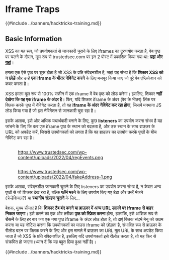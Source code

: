 # Iframe Traps

{{#include ../banners/hacktricks-training.md}}

## Basic Information

XSS का यह रूप, जो उपयोगकर्ता से जानकारी चुराने के लिए iframes का दुरुपयोग करता है, वेब पृष्ठ पर चलने के दौरान, मूल रूप से trustedsec.com पर इन 2 पोस्ट में प्रकाशित किया गया था: [**यहां**](https://trustedsec.com/blog/persisting-xss-with-iframe-traps) **और** [**यहां**](https://trustedsec.com/blog/js-tap-weaponizing-javascript-for-red-teams)।

हमला एक ऐसे पृष्ठ पर शुरू होता है जो XSS के प्रति संवेदनशील है, जहां यह संभव है कि **शिकार XSS को न छोड़ें** और उन्हें **एक iframe के भीतर नेविगेट करने** के लिए मजबूर किया जाए जो पूरे वेब एप्लिकेशन को कवर करता है।

XSS हमला मूल रूप से 100% स्क्रीन में एक iframe में वेब पृष्ठ को लोड करेगा। इसलिए, शिकार **नहीं देखेगा कि वह एक iframe के अंदर है**। फिर, यदि शिकार iframe के अंदर (वेब के भीतर) लिंक पर क्लिक करके पृष्ठ में नेविगेट करता है, तो वह **iframe के अंदर नेविगेट कर रहा होगा**, जिसमें मनमाना JS लोड किया गया है जो इस नेविगेशन से जानकारी चुरा रहा है।

इसके अलावा, इसे और अधिक यथार्थवादी बनाने के लिए, कुछ **listeners** का उपयोग करना संभव है यह जांचने के लिए कि कब एक iframe पृष्ठ के स्थान को बदलता है, और उस स्थान के साथ ब्राउज़र के URL को अपडेट करें, जिससे उपयोगकर्ता को लगता है कि वह ब्राउज़र का उपयोग करके पृष्ठों के बीच नेविगेट कर रहा है।

<figure><img src="../images/image (1248).png" alt=""><figcaption><p><a href="https://www.trustedsec.com/wp-content/uploads/2022/04/regEvents.png">https://www.trustedsec.com/wp-content/uploads/2022/04/regEvents.png</a></p></figcaption></figure>

<figure><img src="../images/image (1249).png" alt=""><figcaption><p><a href="https://www.trustedsec.com/wp-content/uploads/2022/04/fakeAddress-1.png">https://www.trustedsec.com/wp-content/uploads/2022/04/fakeAddress-1.png</a></p></figcaption></figure>

इसके अलावा, संवेदनशील जानकारी चुराने के लिए listeners का उपयोग करना संभव है, न केवल अन्य पृष्ठों से जो शिकार देख रहा है, बल्कि **फॉर्म भरने** के लिए उपयोग किए गए डेटा और उन्हें भेजने (क्रेडेंशियल?) या **स्थानीय संग्रहण चुराने** के लिए...

बेशक, मुख्य सीमाएं हैं कि **शिकार टैब बंद करने या ब्राउज़र में अन्य URL डालने पर iframe से बाहर निकल जाएगा**। इसे करने का एक और तरीका **पृष्ठ को रिफ्रेश करना** होगा, हालांकि, इसे आंशिक रूप से **रोकने** के लिए हर बार जब एक नया पृष्ठ iframe के अंदर लोड होता है, तो दाएं क्लिक संदर्भ मेनू को अक्षम करना या यह नोटिस करना कि उपयोगकर्ता का माउस iframe को छोड़ता है, संभावित रूप से ब्राउज़र के रीलोड बटन पर क्लिक करने के लिए और इस मामले में ब्राउज़र का URL मूल URL के साथ अपडेट किया जाता है जो XSS के प्रति संवेदनशील है, इसलिए यदि उपयोगकर्ता इसे रीलोड करता है, तो यह फिर से संक्रमित हो जाएगा (ध्यान दें कि यह बहुत छिपा हुआ नहीं है)।

{{#include ../banners/hacktricks-training.md}}
